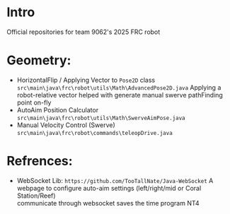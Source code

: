 # Intro
Official repositories for team 9062's 2025 FRC robot

# Geometry: 
- HorizontalFlip / Applying Vector to `Pose2D` class `src\main\java\frc\robot\utils\Math\AdvancedPose2D.java` 
Applying a robot-relative vector helped with generate manual swerve pathFinding point on-fly
- AutoAim Position Calculator `src\main\java\frc\robot\utils\Math\SwerveAimPose.java`
- Manual Velocity Control (Swerve) `src\main\java\frc\robot\commands\teleopDrive.java`

# Refrences:
- WebSocket Lib: `https://github.com/TooTallNate/Java-WebSocket` 
A webpage to configure auto-aim settings (left/right/mid or Coral Station/Reef) \
communicate through websocket saves the time program NT4
